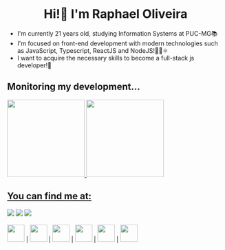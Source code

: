 <h1 align="center">Hi!👋 I'm Raphael Oliveira</h1>

- I'm currently 21 years old, studying Information Systems at PUC-MG📚
- I'm focused on front-end development with modern technologies such as JavaScript, Typescript, ReactJS and NodeJS!🧑‍💻⚛
- I want to acquire the necessary skills to become a full-stack js developer!🦾

## Monitoring my development...
<div>
<a href="https://github.com/RaphaelOliveir">
<img loading="lazy" height="180em" src="https://github-readme-stats.vercel.app/api/top-langs/?username=RaphaelOliveir&layout=compact&langs_count=7&theme=dracula"/>
<img loading="lazy" height="180em" src="https://github-readme-stats.vercel.app/api?username=RaphaelOliveir&show_icons=true&theme=dracula&include_all_commits=true&count_private=true"/>
</div>

## You can find me at:
<div>
<a href="https://instagram.com/phael_phf" target="_blank"><img loading="lazy" src="https://img.shields.io/badge/-Instagram-%23E4405F?style=for-the-badge&logo=instagram&logoColor=white" target="_blank"></a>
<a href = "mailto:raphael02oliveira@gmail.com"><img loading="lazy" src="https://img.shields.io/badge/Gmail-D14836?style=for-the-badge&logo=gmail&logoColor=white" target="_blank"></a>
<a href="https://www.linkedin.com/in/raphael-oliveira-abba33203/" target="_blank"><img loading="lazy" src="https://img.shields.io/badge/-LinkedIn-%230077B5?style=for-the-badge&logo=linkedin&logoColor=white" target="_blank"></a>   
</div>

<br>
<div>
<img src="https://cdn.jsdelivr.net/gh/devicons/devicon@latest/icons/javascript/javascript-original.svg" width="40" height="40"/>
|
<img src="https://cdn.jsdelivr.net/gh/devicons/devicon@latest/icons/typescript/typescript-original.svg" width="40" height="40"/>
|
<img src="https://cdn.jsdelivr.net/gh/devicons/devicon@latest/icons/react/react-original.svg" width="40" height="40"/>
|
<img src="https://cdn.jsdelivr.net/gh/devicons/devicon@latest/icons/bootstrap/bootstrap-original.svg" width="40" height="40"/>
|
<img src="https://cdn.jsdelivr.net/gh/devicons/devicon@latest/icons/sass/sass-original.svg" width="40" height="40"/>
|
<img src="https://cdn.jsdelivr.net/gh/devicons/devicon@latest/icons/nodejs/nodejs-original.svg" width="40" height="40"/>
</div>
<br>

